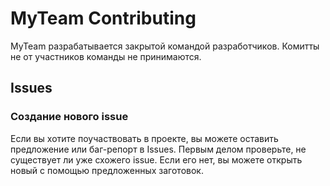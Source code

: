 # MyTeam Contributing

MyTeam разрабатывается закрытой командой разработчиков. Комитты не от участников команды не принимаются.

## Issues
### Создание нового issue
Если вы хотите поучаствовать в проекте, вы можете оставить предложение или баг-репорт в Issues. Первым делом проверьте, не существует ли уже схожего issue. Если его нет, вы можете открыть новый с помощью предложенных заготовок.
